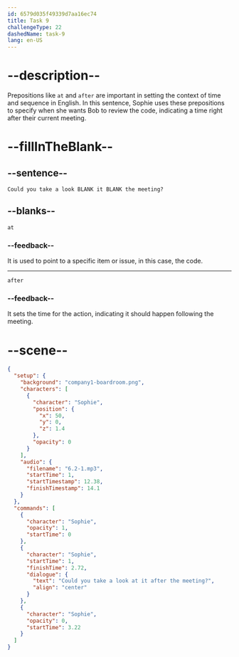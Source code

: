 ```yaml
---
id: 6579d035f49339d7aa16ec74
title: Task 9
challengeType: 22
dashedName: task-9
lang: en-US
---
```


<!-- (Audio) Sophie: Could you take a look at it after the meeting? -->

# --description--

Prepositions like `at` and `after` are important in setting the context of time and sequence in English. In this sentence, Sophie uses these prepositions to specify when she wants Bob to review the code, indicating a time right after their current meeting.

# --fillInTheBlank--

## --sentence--

`Could you take a look BLANK it BLANK the meeting?`

## --blanks--

`at`

### --feedback--

It is used to point to a specific item or issue, in this case, the code.

---

`after`

### --feedback--

It sets the time for the action, indicating it should happen following the meeting.

# --scene--

```json
{
  "setup": {
    "background": "company1-boardroom.png",
    "characters": [
      {
        "character": "Sophie",
        "position": {
          "x": 50,
          "y": 0,
          "z": 1.4
        },
        "opacity": 0
      }
    ],
    "audio": {
      "filename": "6.2-1.mp3",
      "startTime": 1,
      "startTimestamp": 12.38,
      "finishTimestamp": 14.1
    }
  },
  "commands": [
    {
      "character": "Sophie",
      "opacity": 1,
      "startTime": 0
    },
    {
      "character": "Sophie",
      "startTime": 1,
      "finishTime": 2.72,
      "dialogue": {
        "text": "Could you take a look at it after the meeting?",
        "align": "center"
      }
    },
    {
      "character": "Sophie",
      "opacity": 0,
      "startTime": 3.22
    }
  ]
}
```
